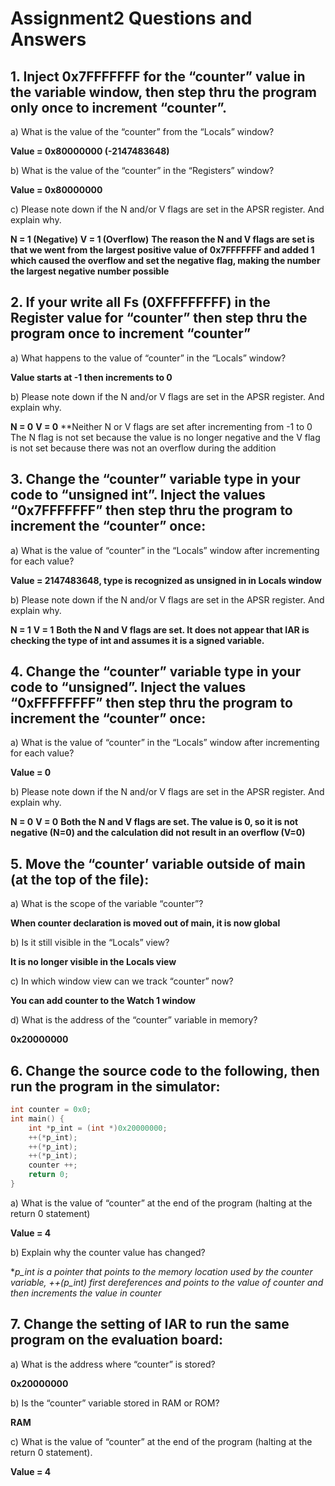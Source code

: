 # Assignment2 Questions and Answers
## 1. Inject 0x7FFFFFFF for the “counter” value in the variable window, then step thru the program only once to increment “counter”.

a) What is the value of the “counter” from the “Locals” window?

**Value = 0x80000000 (-2147483648)**

b) What is the value of the “counter” in the “Registers” window?

**Value = 0x80000000**

c) Please note down if the N and/or V flags are set in the APSR register. And explain why.

**N = 1 (Negative)**
**V = 1 (Overflow)**
**The reason the N and V flags are set is that we went from the largest positive value of 0x7FFFFFFF and added 1 which caused the overflow and set the negative flag, making the number the largest negative number possible**

## 2. If your write all Fs (0XFFFFFFFF) in the Register value for “counter” then step thru the program once to increment “counter”
a) What happens to the value of “counter” in the “Locals” window?

**Value starts at -1 then increments to 0**

b) Please note down if the N and/or V flags are set in the APSR register. And explain why.

**N = 0**
**V = 0**
**Neither N or V flags are set after incrementing from -1 to 0 The N flag is not set because the value is no longer negative and the V flag is not set because there was not an overflow during the addition

## 3. Change the “counter” variable type in your code to “unsigned int”. Inject the values “0x7FFFFFFF” then step thru the program to increment the “counter” once:
a) What is the value of “counter” in the “Locals” window after incrementing for each value?

**Value = 2147483648, type is recognized as unsigned in in Locals window**

b) Please note down if the N and/or V flags are set in the APSR register. And explain why.

**N = 1**
**V = 1**
**Both the N and V flags are set.  It does not appear that IAR is checking the type of int and assumes it is a signed variable.**

## 4. Change the “counter” variable type in your code to “unsigned”. Inject the values “0xFFFFFFFF” then step thru the program to increment the “counter” once:
a) What is the value of “counter” in the “Locals” window after incrementing for each value?

**Value = 0**

b) Please note down if the N and/or V flags are set in the APSR register. And explain why.

**N = 0**
**V = 0**
**Both the N and V flags are set.  The value is 0, so it is not negative (N=0) and the calculation did not result in an overflow (V=0)**

## 5. Move the “counter’ variable outside of main (at the top of the file):
a) What is the scope of the variable “counter”?

**When counter declaration is moved out of main, it is now global**

b) Is it still visible in the “Locals” view?

**It is no longer visible in the Locals view**

c) In which window view can we track “counter” now?

**You can add counter to the Watch 1 window**

d) What is the address of the “counter” variable in memory?

**0x20000000**

## 6. Change the source code to the following, then run the program in the simulator:
```c
int counter = 0x0;
int main() {
    int *p_int = (int *)0x20000000;
    ++(*p_int);
    ++(*p_int);
    ++(*p_int);
    counter ++;
    return 0;
}
```
a) What is the value of “counter” at the end of the program (halting at the return 0 statement)

**Value = 4**

b) Explain why the counter value has changed?

**p_int is a pointer that points to the memory location used by the counter variable, ++(*p_int) first dereferences and points to the value of counter and then increments the 
value in counter**

## 7. Change the setting of IAR to run the same program on the evaluation board:
a) What is the address where “counter” is stored?

**0x20000000**

b) Is the “counter” variable stored in RAM or ROM?

**RAM**

c) What is the value of “counter” at the end of the program (halting at the return 0 statement).

**Value = 4**
